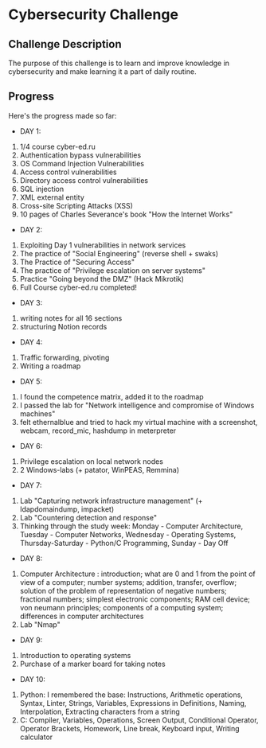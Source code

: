 # Cybersecurity Challenge

## Challenge Description
The purpose of this challenge is to learn and improve knowledge in cybersecurity and make learning it a part of daily routine.

## Progress
Here's the progress made so far:

- DAY 1: 
1) 1/4 course cyber-ed.ru
2) Authentication bypass vulnerabilities
3) OS Command Injection Vulnerabilities
4) Access control vulnerabilities 
5) Directory access control vulnerabilities
6) SQL injection
7) XML external entity
8) Cross-site Scripting Attacks (XSS)
9) 10 pages of Charles Severance's book "How the Internet Works"


- DAY 2:
1) Exploiting Day 1 vulnerabilities in network services
2) The practice of "Social Engineering" (reverse shell + swaks)
3) The Practice of "Securing Access"
4) The practice of "Privilege escalation on server systems"
5) Practice "Going beyond the DMZ" (Hack Mikrotik)
6) Full Course cyber-ed.ru completed!

- DAY 3:
1) writing notes for all 16 sections
2) structuring Notion records

- DAY 4:
1) Traffic forwarding, pivoting
2) Writing a roadmap

- DAY 5:
1) I found the competence matrix, added it to the roadmap
2) I passed the lab for "Network intelligence and compromise of Windows machines"
3) felt ethernalblue and tried to hack my virtual machine with a screenshot, webcam, record_mic, hashdump in meterpreter

- DAY 6:
1) Privilege escalation on local network nodes
2) 2 Windows-labs (+ patator, WinPEAS, Remmina)

- DAY 7:
1) Lab "Capturing network infrastructure management" (+ ldapdomaindump, impacket)
2) Lab "Countering detection and response"
3) Thinking through the study week:
  Monday - Computer Architecture, Tuesday - Computer Networks, Wednesday - Operating Systems, Thursday-Saturday - Python/C Programming, Sunday - Day Off

- DAY 8:
1) Computer Architecture : introduction; what are 0 and 1 from the point of view of a computer; number systems; addition, transfer, overflow; solution of the problem of representation of negative numbers; fractional numbers; simplest electronic components; RAM cell device; von neumann principles; components of a computing system; differences in computer architectures
2) Lab "Nmap"
- DAY 9:
1) Introduction to operating systems
2) Purchase of a marker board for taking notes
- DAY 10:
1) Python: I remembered the base: Instructions, Arithmetic operations, Syntax, Linter, Strings, Variables, Expressions in Definitions, Naming, Interpolation, Extracting characters from a string
2) C: Compiler, Variables, Operations, Screen Output, Conditional Operator, Operator Brackets, Homework, Line break, Keyboard input, Writing calculator
